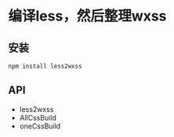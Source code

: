 编译less，然后整理wxss
=====================

## 安装

```
npm install less2wxss
```

## API

+ less2wxss
+ AllCssBuild
+ oneCssBuild
